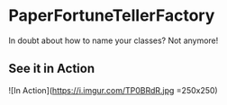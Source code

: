 # PaperFortuneTellerFactory
In doubt about how to name your classes? Not anymore!

## See it in Action
![In Action](https://i.imgur.com/TP0BRdR.jpg =250x250)
